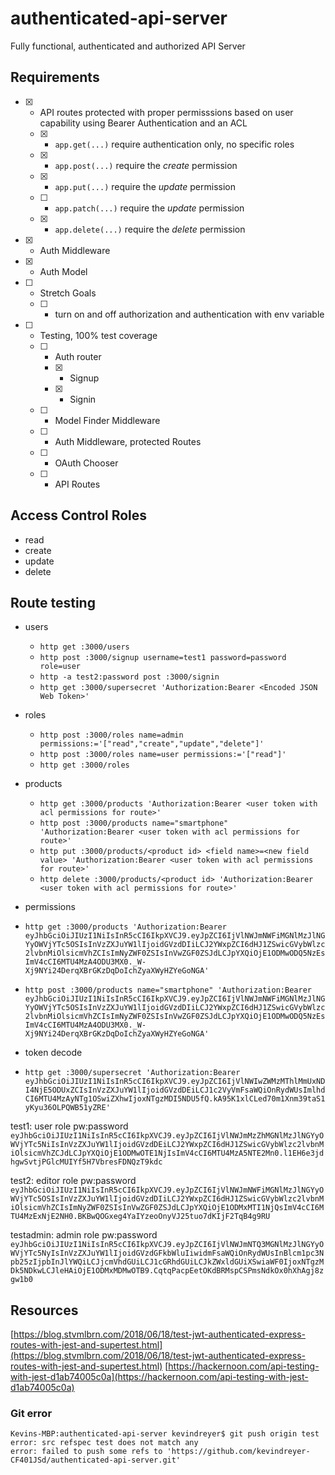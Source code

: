 # authenticated-api-server
Fully functional, authenticated and authorized API Server


## Requirements
- [x] - API routes protected with proper permisssions based on user capability using Bearer Authentication and an ACL
  - [x] - `app.get(...)` require authentication only, no specific roles
  - [x] - `app.post(...)` require the *create* permission
  - [x] - `app.put(...)` require the *update* permission
  - [ ] - `app.patch(...)` require the *update* permission
  - [x] - `app.delete(...)` require the *delete* permission
- [x] - Auth Middleware
- [x] - Auth Model
- [ ] - Stretch Goals
  - [ ] - turn on and off authorization and authentication with env variable
- [ ] - Testing, 100% test coverage
  - [ ] - Auth router
    - [x] - Signup
    - [x] - Signin
  - [ ] - Model Finder Middleware
  - [ ] - Auth Middleware, protected Routes
  - [ ] - OAuth Chooser
  - [ ] - API Routes


## Access Control Roles
- read
- create
- update
- delete

## Route testing

- users
  - `http get :3000/users`
  - `http post :3000/signup username=test1 password=password role=user`
  - `http -a test2:password post :3000/signin`
  - `http get :3000/supersecret 'Authorization:Bearer <Encoded JSON Web Token>'`
- roles
  - `http post :3000/roles name=admin permissions:='["read","create","update","delete"]'`
  - `http post :3000/roles name=user permissions:='["read"]'`
  - `http get :3000/roles`
- products
  - `http get :3000/products 'Authorization:Bearer <user token with acl permissions for route>'`
  - `http post :3000/products name="smartphone" 'Authorization:Bearer <user token with acl permissions for route>'`
  - `http put :3000/products/<product id> <field name>=<new field value> 'Authorization:Bearer <user token with acl permissions for route>'`
  - `http delete :3000/products/<product id> 'Authorization:Bearer <user token with acl permissions for route>'`

- permissions
 - `http get :3000/products 'Authorization:Bearer eyJhbGciOiJIUzI1NiIsInR5cCI6IkpXVCJ9.eyJpZCI6IjVlNWJmNWFiMGNlMzJlNGYyOWVjYTc5OSIsInVzZXJuYW1lIjoidGVzdDIiLCJ2YWxpZCI6dHJ1ZSwicGVybWlzc2lvbnMiOlsicmVhZCIsImNyZWF0ZSIsInVwZGF0ZSJdLCJpYXQiOjE1ODMwODQ5NzEsImV4cCI6MTU4MzA4ODU3MX0._W-Xj9NYi24DerqXBrGKzDqDoIchZyaXWyHZYeGoNGA'`
 - `http post :3000/products name="smartphone" 'Authorization:Bearer eyJhbGciOiJIUzI1NiIsInR5cCI6IkpXVCJ9.eyJpZCI6IjVlNWJmNWFiMGNlMzJlNGYyOWVjYTc5OSIsInVzZXJuYW1lIjoidGVzdDIiLCJ2YWxpZCI6dHJ1ZSwicGVybWlzc2lvbnMiOlsicmVhZCIsImNyZWF0ZSIsInVwZGF0ZSJdLCJpYXQiOjE1ODMwODQ5NzEsImV4cCI6MTU4MzA4ODU3MX0._W-Xj9NYi24DerqXBrGKzDqDoIchZyaXWyHZYeGoNGA'`

- token decode
- `http get :3000/supersecret 'Authorization:Bearer eyJhbGciOiJIUzI1NiIsInR5cCI6IkpXVCJ9.eyJpZCI6IjVlNWIwZWMzMThlMmUxNDI4NjE5ODUxZCIsInVzZXJuYW1lIjoidGVzdDEiLCJ1c2VyVmFsaWQiOnRydWUsImlhdCI6MTU4MzAyNTg1OSwiZXhwIjoxNTgzMDI5NDU5fQ.kA95K1xlCLed70m1Xnm39taS1yKyu36OLPQWB51yZRE'`

test1: user role pw:password
`eyJhbGciOiJIUzI1NiIsInR5cCI6IkpXVCJ9.eyJpZCI6IjVlNWJmMzZhMGNlMzJlNGYyOWVjYTc5NiIsInVzZXJuYW1lIjoidGVzdDEiLCJ2YWxpZCI6dHJ1ZSwicGVybWlzc2lvbnMiOlsicmVhZCJdLCJpYXQiOjE1ODMwOTE1NjIsImV4cCI6MTU4MzA5NTE2Mn0.l1EH6e3jdhgwSvtjPGlcMUIYf5H7VbresFDNQzT9kdc`

test2: editor role pw:password
`eyJhbGciOiJIUzI1NiIsInR5cCI6IkpXVCJ9.eyJpZCI6IjVlNWJmNWFiMGNlMzJlNGYyOWVjYTc5OSIsInVzZXJuYW1lIjoidGVzdDIiLCJ2YWxpZCI6dHJ1ZSwicGVybWlzc2lvbnMiOlsicmVhZCIsImNyZWF0ZSIsInVwZGF0ZSJdLCJpYXQiOjE1ODMxMTI1NjQsImV4cCI6MTU4MzExNjE2NH0.BKBwQOGxeg4YaIYzeoOnyVJ25tuo7dKIjF2TqB4g9RU`

testadmin: admin role pw:password
`eyJhbGciOiJIUzI1NiIsInR5cCI6IkpXVCJ9.eyJpZCI6IjVlNWJmNTQ3MGNlMzJlNGYyOWVjYTc5NyIsInVzZXJuYW1lIjoidGVzdGFkbWluIiwidmFsaWQiOnRydWUsInBlcm1pc3Npb25zIjpbInJlYWQiLCJjcmVhdGUiLCJ1cGRhdGUiLCJkZWxldGUiXSwiaWF0IjoxNTgzMDk5NDkwLCJleHAiOjE1ODMxMDMwOTB9.CqtqPacpEetOKdBRMspCSPmsNdkOx0hXhAgj8zgw1b0`

## Resources
[https://blog.stvmlbrn.com/2018/06/18/test-jwt-authenticated-express-routes-with-jest-and-supertest.html](https://blog.stvmlbrn.com/2018/06/18/test-jwt-authenticated-express-routes-with-jest-and-supertest.html)
[https://hackernoon.com/api-testing-with-jest-d1ab74005c0a](https://hackernoon.com/api-testing-with-jest-d1ab74005c0a)



### Git error 
```
Kevins-MBP:authenticated-api-server kevindreyer$ git push origin test
error: src refspec test does not match any
error: failed to push some refs to 'https://github.com/kevindreyer-CF401JSd/authenticated-api-server.git'
```